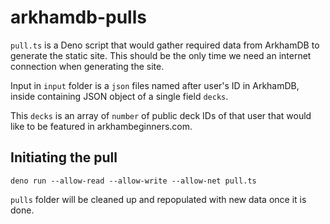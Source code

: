 # arkhamdb-pulls

`pull.ts` is a Deno script that would gather required data from ArkhamDB to generate the static site. This should be the only time we need an internet connection when generating the site.

Input in `input` folder is a `json` files named after user's ID in ArkhamDB, inside containing JSON object of a single field `decks`.

This `decks` is an array of `number` of public deck IDs of that user that would like to be featured in arkhambeginners.com.

## Initiating the pull

```
deno run --allow-read --allow-write --allow-net pull.ts
```

`pulls` folder will be cleaned up and repopulated with new data once it is done.